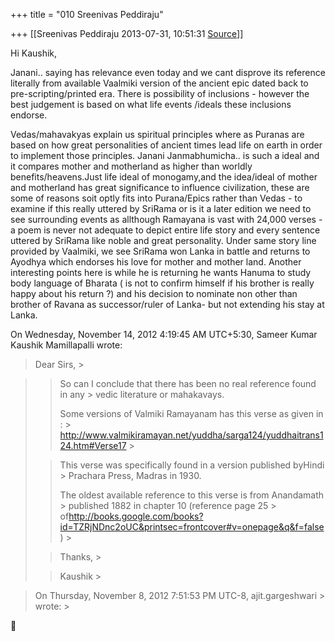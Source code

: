 +++
title = "010 Sreenivas Peddiraju"

+++
[[Sreenivas Peddiraju	2013-07-31, 10:51:31 [Source](https://groups.google.com/g/samskrita/c/l9pAWao_dz8)]]



Hi Kaushik,

  

Janani.. saying has relevance even today and we cant disprove its reference literally from available Vaalmiki version of the ancient epic dated back to pre-scripting/printed era. There is possibility of inclusions - however the best judgement is based on what life events /ideals these inclusions endorse.

  

Vedas/mahavakyas explain us spiritual principles where as Puranas are based on how great personalities of ancient times lead life on earth in order to implement those principles. Janani Janmabhumicha.. is such a ideal and it compares mother and motherland as higher than worldly benefits/heavens.Just life ideal of monogamy,and the idea/ideal of mother and motherland has great significance to influence civilization, these are some of reasons soit optly fits into Purana/Epics rather than Vedas - to examine if this really uttered by SriRama or is it a later edition we need to see surrounding events as allthough Ramayana is vast with 24,000 verses - a poem is never not adequate to depict entire life story and every sentence uttered by SriRama like noble and great personality. Under same story line provided by Vaalmiki, we see SriRama won Lanka in battle and returns to Ayodhya which endorses his love for mother and mother land. Another interesting points here is while he is returning he wants Hanuma to study body language of Bharata ( is not to confirm himself if his brother is really happy about his return ?) and his decision to nominate non other than brother of Ravana as successor/ruler of Lanka- but not extending his stay at Lanka.

  

  
  
On Wednesday, November 14, 2012 4:19:45 AM UTC+5:30, Sameer Kumar Kaushik Mamillapalli wrote:

> Dear Sirs, >
> 
> > 

> 
> >   
> > 
> > So can I conclude that there has been no real reference found in any > vedic literature or mahakavays.
> > 
> > 
> >   
> > 
> > 
> > Some versions of Valmiki Ramayanam has this verse as given in : > <http://www.valmikiramayan.net/yuddha/sarga124/yuddhaitrans124.htm#Verse17> >
> 
> > 
> > This verse was specifically found in a version published byHindi > Prachara Press, Madras in 1930.  
> > 
> > 
> >   
> > 
> > 
> > The oldest available reference to this verse is from Anandamath > published 1882 in chapter 10 (reference page 25 > of<http://books.google.com/books?id=TZRjNDnc2oUC&printsec=frontcover#v=onepage&q&f=false>) >
> 
> > 
> >   
> > 
> > Thanks, >
> 
> > Kaushik >
> 
> > 

> 
> > 
> >   
> On Thursday, November 8, 2012 7:51:53 PM UTC-8, ajit.gargeshwari > wrote: >
> 
> > 



